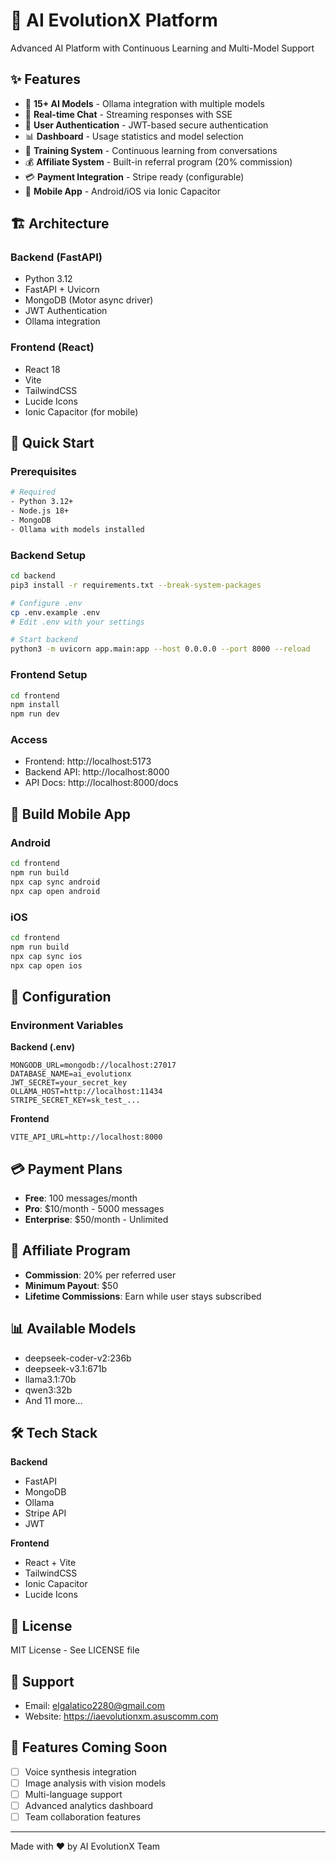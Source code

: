 # 🚀 AI EvolutionX Platform

Advanced AI Platform with Continuous Learning and Multi-Model Support

## ✨ Features

- 🤖 **15+ AI Models** - Ollama integration with multiple models
- 💬 **Real-time Chat** - Streaming responses with SSE
- 👤 **User Authentication** - JWT-based secure authentication
- 📊 **Dashboard** - Usage statistics and model selection
- 🎯 **Training System** - Continuous learning from conversations
- 💰 **Affiliate System** - Built-in referral program (20% commission)
- 💳 **Payment Integration** - Stripe ready (configurable)
- 📱 **Mobile App** - Android/iOS via Ionic Capacitor

## 🏗️ Architecture

### Backend (FastAPI)
- Python 3.12
- FastAPI + Uvicorn
- MongoDB (Motor async driver)
- JWT Authentication
- Ollama integration

### Frontend (React)
- React 18
- Vite
- TailwindCSS
- Lucide Icons
- Ionic Capacitor (for mobile)

## 🚀 Quick Start

### Prerequisites
```bash
# Required
- Python 3.12+
- Node.js 18+
- MongoDB
- Ollama with models installed
```

### Backend Setup
```bash
cd backend
pip3 install -r requirements.txt --break-system-packages

# Configure .env
cp .env.example .env
# Edit .env with your settings

# Start backend
python3 -m uvicorn app.main:app --host 0.0.0.0 --port 8000 --reload
```

### Frontend Setup
```bash
cd frontend
npm install
npm run dev
```

### Access
- Frontend: http://localhost:5173
- Backend API: http://localhost:8000
- API Docs: http://localhost:8000/docs

## 📱 Build Mobile App

### Android
```bash
cd frontend
npm run build
npx cap sync android
npx cap open android
```

### iOS
```bash
cd frontend
npm run build
npx cap sync ios
npx cap open ios
```

## 🔧 Configuration

### Environment Variables

**Backend (.env)**
```env
MONGODB_URL=mongodb://localhost:27017
DATABASE_NAME=ai_evolutionx
JWT_SECRET=your_secret_key
OLLAMA_HOST=http://localhost:11434
STRIPE_SECRET_KEY=sk_test_...
```

**Frontend**
```env
VITE_API_URL=http://localhost:8000
```

## 💳 Payment Plans

- **Free**: 100 messages/month
- **Pro**: $10/month - 5000 messages
- **Enterprise**: $50/month - Unlimited

## 🤝 Affiliate Program

- **Commission**: 20% per referred user
- **Minimum Payout**: $50
- **Lifetime Commissions**: Earn while user stays subscribed

## 📊 Available Models

- deepseek-coder-v2:236b
- deepseek-v3.1:671b
- llama3.1:70b
- qwen3:32b
- And 11 more...

## 🛠️ Tech Stack

**Backend**
- FastAPI
- MongoDB
- Ollama
- Stripe API
- JWT

**Frontend**
- React + Vite
- TailwindCSS
- Ionic Capacitor
- Lucide Icons

## 📝 License

MIT License - See LICENSE file

## 👥 Support

- Email: elgalatico2280@gmail.com
- Website: https://iaevolutionxm.asuscomm.com

## 🌟 Features Coming Soon

- [ ] Voice synthesis integration
- [ ] Image analysis with vision models
- [ ] Multi-language support
- [ ] Advanced analytics dashboard
- [ ] Team collaboration features

---

Made with ❤️ by AI EvolutionX Team
